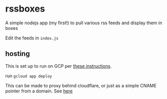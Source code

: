 # rssboxes

A simple nodejs app (my first!) to pull various rss feeds and display them in boxes

Edit the feeds in `index.js`

## hosting

This is set up to run on GCP per [these instructions](https://cloud.google.com/appengine/docs/standard/nodejs/building-app).

run `gcloud app deploy`

This can be made to proxy behind cloudflare, or just as a simple CNAME pointer from a domain. See [here](https://gist.github.com/patmigliaccio/d559035e1aa7808705f689b20d7b3fd3)
